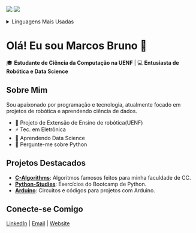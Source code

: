 
![](https://komarev.com/ghpvc/?username=MarcosBrun0&label=Profile%20Visits&color=blue&style=for-the-badge)
![](https://visitor-badge.glitch.me/badge?page_id=MarcosBrun0.MarcosBrun0)




<details>
  <summary> Linguagens Mais Usadas </summary>
 <img src ="https://github-readme-stats.vercel.app/api/top-langs/?username=marcosbrun0&layout=compact&theme=dark">

</details>


# Olá! Eu sou Marcos Bruno 👋

🎓 **Estudante de Ciência da Computação na UENF** | 💻 **Entusiasta de Robótica e Data Science**

## Sobre Mim
Sou apaixonado por programação e tecnologia, atualmente focado em projetos de robótica e aprendendo ciência de dados.

- 🦾 Projeto de Extensão de Ensino de robótica(UENF)
- ⚡ Tec. em Eletrônica
- 🧠 Aprendendo Data Science
- 💬 Pergunte-me sobre Python


<!--
## Tecnologias e Ferramentas

![Python](https://img.shields.io/badge/-Python-3776AB?style=flat&logo=python&logoColor=white)
![C](https://img.shields.io/badge/-C-A8B9CC?style=flat&logo=c&logoColor=white)
![Linux](https://img.shields.io/badge/-Linux-FCC624?style=flat&logo=linux&logoColor=black)
![SQL](https://img.shields.io/badge/-SQL-4479A1?style=flat&logo=postgresql&logoColor=white)
![Arduino](https://img.shields.io/badge/-Arduino-00979D?style=flat&logo=arduino&logoColor=white)

-->
## Projetos Destacados
- [**C-Algorithms**](https://github.com/MarcosBrun0/C-Algorithms): Algoritmos famosos feitos para minha faculdade de CC.
- [**Python-Studies**](https://github.com/MarcosBrun0/Python-Studies): Exercícios do Bootcamp de Python.
- [**Arduino**](https://github.com/MarcosBrun0/Arduino): Circuitos e códigos para projetos com Arduino.

## Conecte-se Comigo
[LinkedIn](https://www.linkedin.com/in/MarcosBrun03) | [Email](mailto:mbrunocampos20@gmail.com) | <a href=MarcosBrun0.github.io>Website</a>


<!--
**MarcosBrun0/MarcosBrun0** is a ✨ _special_ ✨ repository because its `README.md` (this file) appears on your GitHub profile.

Here are some ideas to get you started:

- 🔭 I’m currently working on ...
- 🌱 I’m currently learning Python
- 👯 I’m looking to collaborate on ...
- 🤔 I’m looking for help with ...
- 💬 Ask me about ...
- 📫 How to reach me: ...
- 😄 Pronouns: ...
- ⚡ Fun fact: ...
-->
